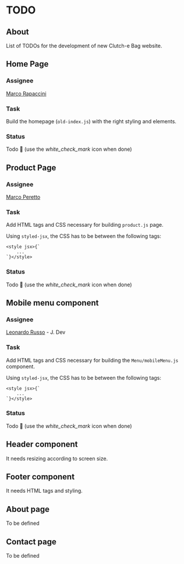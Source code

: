 # TODO
## About
List of TODOs for the development of new Clutch-e Bag website.

## Home Page
### Assignee
[Marco Rapaccini](https://github.com/rapaccinim)

### Task
Build the homepage (`old-index.js`) with the right styling and elements.

### Status
Todo 🔲 (use the _white_check_mark_ icon when done)

## Product Page
### Assignee
[Marco Peretto](https://github.com/mperetto)

### Task
Add HTML tags and CSS necessary for building `product.js` page.

Using `styled-jsx`, the CSS has to be between the following tags:
```
<style jsx>{`
    ...
`}</style>
```

### Status
Todo 🔲 (use the _white_check_mark_ icon when done)

## Mobile menu component
### Assignee
[Leonardo Russo](https://github.com/LeonardoRusso1) - J. Dev

### Task
Add HTML tags and CSS necessary for building the `Menu/mobileMenu.js` component.

Using `styled-jsx`, the CSS has to be between the following tags:
```
<style jsx>{`
    ...
`}</style>
```

### Status
Todo 🔲 (use the _white_check_mark_ icon when done)

## Header component
It needs resizing according to screen size.

## Footer component
It needs HTML tags and styling.

## About page
To be defined

## Contact page
To be defined